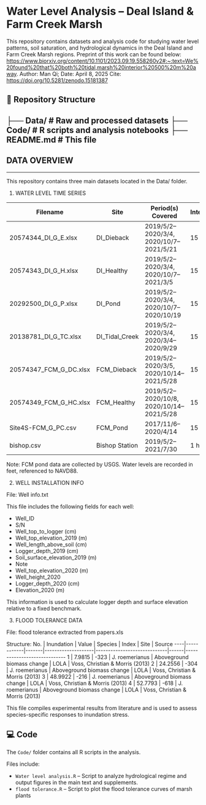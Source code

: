 # Water Level Analysis – Deal Island & Farm Creek Marsh
This repository contains datasets and analysis code for studying water level patterns, soil saturation, and hydrological dynamics in the Deal Island and Farm Creek Marsh regions.
Preprint of this work can be found below: https://www.biorxiv.org/content/10.1101/2023.09.19.558260v2#:~:text=We%20found%20that%20both%20tidal,marsh%20interior%20500%20m%20away.
Author: Man Qi; Date: April 8, 2025
Cite: https://doi.org/10.5281/zenodo.15181387
## 📁 Repository Structure
├── Data/         # Raw and processed datasets
├── Code/         # R scripts and analysis notebooks
├── README.md     # This file
-
## DATA OVERVIEW
-------------

This repository contains three main datasets located in the Data/ folder.

1. WATER LEVEL TIME SERIES

Filename                  | Site             | Period(s) Covered                                | Interval  | Notes
--------------------------|------------------|--------------------------------------------------|-----------|-----------------------
20574344_DI_G_E.xlsx      | DI_Dieback       | 2019/5/2–2020/3/4, 2020/10/7–2021/5/21           | 15 min    | -
20574343_DI_G_H.xlsx      | DI_Healthy       | 2019/5/2–2020/3/4, 2020/10/7–2021/3/5            | 15 min    | -
20292500_DI_G_P.xlsx      | DI_Pond          | 2019/5/2–2020/3/4, 2020/10/7–2020/10/19          | 15 min    | -
20138781_DI_G_TC.xlsx     | DI_Tidal_Creek   | 2019/5/2–2020/3/4, 2020/3/4–2020/9/29            | 15 min    | -
20574347_FCM_G_DC.xlsx    | FCM_Dieback      | 2019/5/2–2020/3/5, 2020/10/14–2021/5/28          | 15 min    | -
20574349_FCM_G_HC.xlsx    | FCM_Healthy      | 2019/5/2–2020/10/8, 2020/10/14–2021/5/28         | 15 min    | -
Site4S-FCM_G_PC.csv       | FCM_Pond         | 2017/11/6–2020/4/14                              | 15 min    | USGS-collected
bishop.csv                | Bishop Station   | 2019/5/2–2021/7/30                               | 1 hour    | -

Note: FCM pond data are collected by USGS. Water levels are recorded in feet, referenced to NAVD88.

2. WELL INSTALLATION INFO

File: Well info.txt

This file includes the following fields for each well:
- Well_ID
- S/N
- Well_top_to_logger (cm)
- Well_top_elevation_2019 (m)
- Well_length_above_soil (cm)
- Logger_depth_2019 (cm)
- Soil_surface_elevation_2019 (m)
- Note
- Well_top_elevation_2020 (m)
- Well_height_2020
- Logger_depth_2020 (cm)
- Elevation_2020 (m)

This information is used to calculate logger depth and surface elevation relative to a fixed benchmark.

3. FLOOD TOLERANCE DATA

File: flood tolerance extracted from papers.xls

Structure:
No. | Inundation | Value | Species           | Index                      | Site | Source
----|------------|-------|--------------------|-----------------------------|------|-----------------------------
1   | 7.9815     | -323  | J. roemerianus     | Aboveground biomass change | LOLA | Voss, Christian & Morris (2013)
2   | 24.2556    | -304  | J. roemerianus     | Aboveground biomass change | LOLA | Voss, Christian & Morris (2013)
3   | 48.9922    | -216  | J. roemerianus     | Aboveground biomass change | LOLA | Voss, Christian & Morris (2013)
4   | 52.7793    | -618  | J. roemerianus     | Aboveground biomass change | LOLA | Voss, Christian & Morris (2013)

This file compiles experimental results from literature and is used to assess species-specific responses to inundation stress.

## 💻 Code

The `Code/` folder contains all R scripts in the analysis.

Files include:

- `Water level analysis.R` – Script to analyze hydrological regime and output figures in the main text and supplements.
- `flood tolerance.R` – Script to plot the flood tolerance curves of marsh plants
